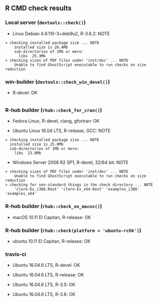 ## R CMD check results

### Local server (`devtools::check()`)

* Linux Debian 4.9.110-3+deb9u2, R-3.6.2: NOTE

```
> checking installed package size ... NOTE
    installed size is 26.4Mb
    sub-directories of 1Mb or more:
      libs  25.3Mb
> checking sizes of PDF files under 'inst/doc' ... NOTE
    Unable to find GhostScript executable to run checks on size reduction
```

### win-builder (`devtools::check_win_devel()`)

* R-devel: OK
```
```

### R-hub builder (`rhub::check_for_cran()`)

* Fedora Linux, R-devel, clang, gfortran: OK

* Ubuntu Linux 16.04 LTS, R-release, GCC: NOTE
```
> checking installed package size ... NOTE
  installed size is 25.0Mb
  sub-directories of 1Mb or more:
    libs  23.8Mb
```

* Windows Server 2008 R2 SP1, R-devel, 32/64 bit: NOTE
```
> checking sizes of PDF files under 'inst/doc' ... NOTE
    Unable to find GhostScript executable to run checks on size reduction
> checking for non-standard things in the check directory ... NOTE
    'clere-Ex_i386.Rout' 'clere-Ex_x64.Rout' 'examples_i386' 'examples_x64'
```

### R-hub builder (`rhub::check_on_macos()`)

* macOS 10.11 El Capitan, R-release: OK

### R-hub builder (`rhub::check(platform = 'ubuntu-rchk')`)

* ubuntu 10.11 El Capitan, R-release: OK

### travis-ci

* Ubuntu 16.04.6 LTS, R-devel: OK

* Ubuntu 16.04.6 LTS, R-release: OK

* Ubuntu 16.04.6 LTS, R-3.5: OK

* Ubuntu 16.04.6 LTS, R-3.6: OK
